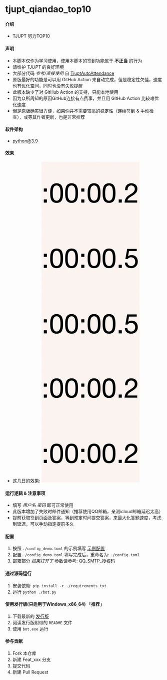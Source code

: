 # tjupt_qiandao_top10


#### 介绍
-   TJUPT 努力TOP10


#### 声明
-   本脚本仅作为学习使用，使用本脚本的签到功能属于 **不正当** 的行为
-   请维护 *TJUPT* 的良好环境
-   大部分代码 *参考/直接使用* 自 [TjuptAutoAttendance](https://github.com/Xzonn/TjuptAutoAttendance)
-   原版最好的功能是可以用 GitHub Action 来自动完成，但是稳定性欠佳，速度也有优化空间，同时也没有失败提醒
-   此版本缺少了对 GitHub Action 的支持，只能本地使用
-   因为众所周知的原因GitHub连接有点费事，并且用 GitHub Action 比较难优化速度
-   但是原版确实很方便，如果你并不需要较高的稳定性（连续签到 & 手动检查），或等其作者更新，也是非常推荐


#### 软件架构
-   python@3.9

#### 效果
-   这几日的效果: ![res](/assets/img/res.png "res")

#### 运行逻辑 & 注意事项

-   填写 *用户名* *密码* 即可正常使用
-   此版本增加了失败时邮件通知（推荐使用QQ邮箱，亲测icloud邮箱延迟太高）
-   提前获取签到页面及答案，等到预定时间提交答案，来最大化答题速度，考虑到延迟，可以手动指定提前多久


#### 配置

1.  按照 `./config_demo.toml` 的示例填写 [示例配置](https://github.com/azureqaq/tjupt_top10/blob/master/config_demo.toml)
2.  配置 `./config_demo.toml` 填写完成后，重命名为: `./config.toml`
3.  邮箱部分 *如果打开了* 参数请参考: [QQ_SMTP_授权码](https://service.mail.qq.com/cgi-bin/help?subtype=1&&no=1001256&&id=28)


#### 通过源码运行

1.  安装依赖: `pip install -r ./requirements.txt`
2.  运行 `python ./bot.py`


#### 使用发行版(只适用于Windows_x86_64) 「推荐」

1.  下载最新的 [发行版](https://github.com/azureqaq/tjupt_top10/releases)
2.  阅读发行版附带的 `README` 文件
3.  使用 `bot.exe` 运行

#### 参与贡献

1.  Fork 本仓库
2.  新建 Feat_xxx 分支
3.  提交代码
4.  新建 Pull Request

